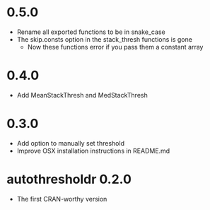 # 0.5.0
* Rename all exported functions to be in snake_case
* The skip.consts option in the stack_thresh functions is gone
  - Now these functions error if you pass them a constant array

# 0.4.0
* Add MeanStackThresh and MedStackThresh

# 0.3.0
* Add option to manually set threshold
* Improve OSX installation instructions in README.md

# autothresholdr 0.2.0
* The first CRAN-worthy version
